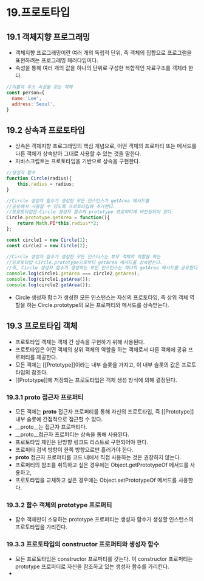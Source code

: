 # 19.프로토타입

## 19.1 객체지향 프로그래밍
- 객체지향 프로그래밍이란 여러 개의 독립적 단위, 즉 객체의 집합으로 프로그램을 표현하려는 프로그래밍 패러다임이다.
- 속성을 통해 여러 개의 값을 하나의 단위로 구성한 복합적인 자료구조를 객체라 한다.
```js
//이름과 주소 속성을 갖는 객체
const person={
  name:'Lee',
  address:'Seoul',
}
```
## 19.2 상속과 프로토타입
- 상속은 객체지향 프로그래밍의 핵심 개념으로, 어떤 객체의 프로퍼티 또는 메서드를 다른 객체가 상속받아 그대로 사용할 수 있는 것을 말한다.
- 자바스크립트는 프로토타입을 기반으로 상속을 구현한다.
```js
//생성자 함수
function Circle(radius){
    this.radius = radius;
}

//Circle 생성자 함수가 생성한 모든 인스턴스가 getArea 메서드를
//공유해서 사용할 수 있도록 프로토타입에 추가한다.
//프로토타입은 Circle 생성자 함수의 prototype 프로퍼티에 바인딩되어 있다.
Circle.prototype.getArea = function(){
    return Math.PI*this.radius**2;
};

const circle1 = new Circle(1);
const circle2 = new Circle(2);

//Circle 생성자 함수가 생성한 모든 인스터스는 부모 객체의 역할을 하는
//프로토타입 Circle.prototype으로부터 getArea 메서드를 상속받는다.
//즉, Circle 생성자 함수가 생성하는 모든 인스턴스는 하나의 getArea 메서드를 공유한다.
console.log(circle1.getArea === circle2.getArea);
console.log(circle1.getArea());
console.log(circle2.getArea());
```
- Circle 생성자 함수가 생성한 모든 인스턴스는 자신의 프로토타입, 즉 상위 객체 역할을 하는 Circle.prototype의 모든 프로퍼티와 메서드를 상속받는다.

## 19.3 프로토타입 객체
- 프로토타입 객체는 객체 간 상속을 구현하기 위해 사용된다.
- 프로토타입은 어떤 객체의 상위 객체의 역할을 하는 객체로서 다른 객체에 공유 프로퍼티를 제공한다.
- 모든 객체는 [[Prototype]]이라는 내부 슬롯을 가지고, 이 내부 슬롯의 값은 프로토타입의 참조다.
- [[Prototype]]에 저장되는 프로토타입은 객체 생성 방식에 의해 결정된다.
### 19.3.1 __proto__ 접근자 프로퍼티
- 모든 객체는 __proto__ 접근자 프로퍼티를 통해 자신의 프로토타입, 즉 [[Prototype]]내부 슬롯에 간접적으로 접근할 수 있다.
- __proto__는 접근자 프로퍼티다.
- __proto__접근자 프로퍼티는 상속을 통해 사용된다.
- 프로토타입 체인은 단방향 링크드 리스트로 구현되어야 한다.
- 프로퍼티 검색 방향이 한쪽 방향으로만 흘러가야 한다.
- __proto__ 접근자 프로퍼티를 코드 내에서 직접 사용하는 것은 권장하지 않는다.
- 프로퍼티의 참조를 취득하고 싶은 경우에는 Object.getPrototypeOf 메서드를 사용하고,
- 프로토타입을 교체하고 싶은 경우에는 Object.setPrototypeOf 메서드를 사용한다.
### 19.3.2 함수 객체의 prototype 프로퍼티
- 함수 객체만이 소유하는 prototype 프로퍼티는 생성자 함수가 생성할 인스턴스의 프로토타입을 가리킨다.
### 19.3.3 프로토타입의 constructor 프로퍼티와 생성자 함수
- 모든 프로토타입은 constructor 프로퍼티를 갖는다. 이 constructor 프로퍼티는 prototype 프로퍼티로 자신을 참조하고 있는 생성자 함수를 가리킨다.
- 
